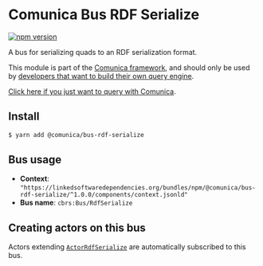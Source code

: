 # Comunica Bus RDF Serialize

[![npm version](https://badge.fury.io/js/%40comunica%2Fbus-rdf-serialize.svg)](https://www.npmjs.com/package/@comunica/bus-rdf-serialize)

A bus for serializing quads to an RDF serialization format.

This module is part of the [Comunica framework](https://github.com/comunica/comunica),
and should only be used by [developers that want to build their own query engine](https://comunica.dev/docs/modify/).

[Click here if you just want to query with Comunica](https://comunica.dev/docs/query/).

## Install

```bash
$ yarn add @comunica/bus-rdf-serialize
```

## Bus usage

* **Context**: `"https://linkedsoftwaredependencies.org/bundles/npm/@comunica/bus-rdf-serialize/^1.0.0/components/context.jsonld"`
* **Bus name**: `cbrs:Bus/RdfSerialize`

## Creating actors on this bus

Actors extending [`ActorRdfSerialize`](https://comunica.github.io/comunica/classes/bus_rdf_serialize.actorrdfserialize-1.html) are automatically subscribed to this bus.

